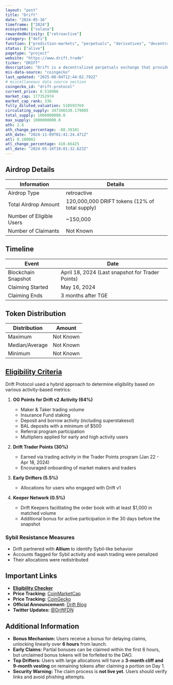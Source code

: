 ```yaml
---
layout: "post"
title: "Drift"
date: "2024-05-16"
timeframe: ["2024"]
ecosystem: ["solana"]
rewardedActivity: ["retroactive"]
category: ["defi"]
function: ["prediction-markets", "perpetuals", "derivatives", "decentralized-finance"]
status: ["alive"]
pagetype: "project"
website: "https://www.drift.trade"
ticker: "DRIFT"
description: "Drift is a decentralized perpetuals exchange that provides users with advanced trading features, deep liquidity, and a hybrid on-chain order book model."
mis-data-source: "coingecko"
last_updated: "2025-08-04T12:44:02.792Z"
# miscellaneous data source section
coingecko_id: "drift-protocol"
current_price: 0.510986
market_cap: 177352974
market_cap_rank: 336
fully_diluted_valuation: 510593769
circulating_supply: 347346530.179005
total_supply: 1000000000.0
max_supply: 1000000000.0
ath: 2.6
ath_change_percentage: -80.39101
ath_date: "2024-11-09T01:41:24.471Z"
atl: 0.100002
atl_change_percentage: 410.66425
atl_date: "2024-05-16T10:01:32.623Z"
---
```


## Airdrop Details

| Information              | Details                                        |
| ------------------------ | ---------------------------------------------- |
| Airdrop Type             | retroactive                                    |
| Total Airdrop Amount     | 120,000,000 DRIFT tokens (12% of total supply) |
| Number of Eligible Users | ~150,000                                       |
| Number of Claimants      | Not Known                                      |

## Timeline

| Event               | Date                                             |
| ------------------- | ------------------------------------------------ |
| Blockchain Snapshot | April 18, 2024 (Last snapshot for Trader Points) |
| Claiming Started    | May 16, 2024                                     |
| Claiming Ends       | 3 months after TGE                               |

## Token Distribution

| Distribution   | Amount    |
| -------------- | --------- |
| Maximum        | Not Known |
| Median/Average | Not Known |
| Minimum        | Not Known |

## [Eligibility Criteria](https://www.drift.trade/governance/eligibility-criteria)

Drift Protocol used a hybrid approach to determine eligibility based on various activity-based metrics:

1. **OG Points for Drift v2 Activity (64%)**

   - Maker & Taker trading volume
   - Insurance Fund staking
   - Deposit and borrow activity (including superstakesol)
   - BAL deposits with a minimum of $500
   - Referral program participation
   - Multipliers applied for early and high activity users

2. **Drift Trader Points (30%)**

   - Earned via trading activity in the Trader Points program (Jan 22 - Apr 18, 2024)
   - Encouraged onboarding of market makers and traders

3. **Early Drifters (5.5%)**

   - Allocations for users who engaged with Drift v1

4. **Keeper Network (0.5%)**
   - Drift Keepers facilitating the order book with at least $1,000 in matched volume
   - Additional bonus for active participation in the 30 days before the snapshot

### Sybil Resistance Measures

- Drift partnered with **Allium** to identify Sybil-like behavior
- Accounts flagged for Sybil activity and wash trading were penalized
- Their allocations were redistributed

## Important Links

- **[Eligibility Checker](https://www.drift.trade/governance/eligibility-criteria)**
- **Price Tracking:** [CoinMarketCap](https://coinmarketcap.com/currencies/drift-protocol)
- **Price Tracking:** [CoinGecko](https://www.coingecko.com/en/coins/drift-protocol)
- **Official Announcement:** [Drift Blog](https://www.drift.trade/governance/eligibility-criteria)
- **Twitter Updates:** [@DriftFDN](https://twitter.com/DriftFDN)

## Additional Information

- **Bonus Mechanism:** Users receive a bonus for delaying claims, unlocking linearly over **6 hours** from launch.
- **Early Claims:** Partial bonuses can be claimed within the first 6 hours, but unclaimed bonus tokens will be forfeited to the DAO.
- **Top Drifters:** Users with large allocations will have a **3-month cliff and 9-month vesting** on remaining tokens after claiming a portion on Day 1.
- **Security Warning:** The claim process is **not live yet**. Users should verify links and avoid phishing attempts.